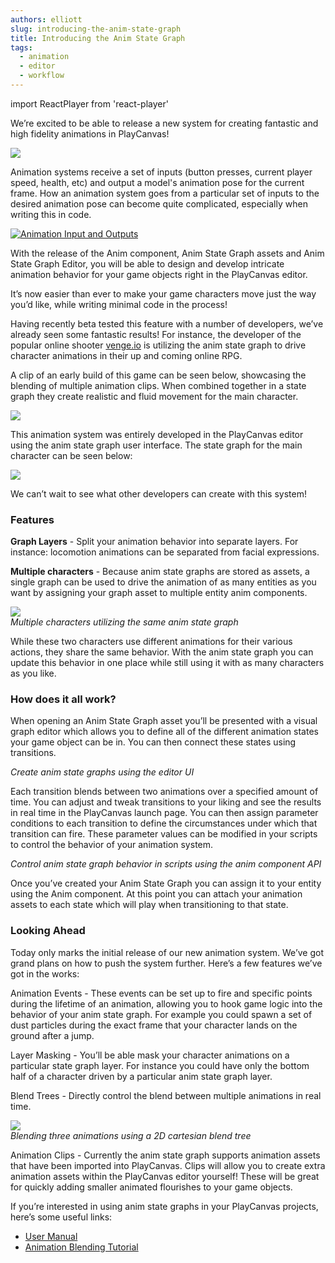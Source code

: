 ```yaml
---
authors: elliott
slug: introducing-the-anim-state-graph
title: Introducing the Anim State Graph
tags:
  - animation
  - editor
  - workflow
---
```


import ReactPlayer from 'react-player'

We’re excited to be able to release a new system for creating fantastic and high fidelity animations in PlayCanvas!

[![](/img/animation-and-graph-2.gif)](/img/animation-and-graph-2.gif)

<!-- truncate -->

Animation systems receive a set of inputs (button presses, current player speed, health, etc) and output a model's animation pose for the current frame. How an animation system goes from a particular set of inputs to the desired animation pose can become quite complicated, especially when writing this in code.

[![Animation Input and Outputs](/img/anim-inputs-and-outputs.png)](/img/anim-inputs-and-outputs.png)

With the release of the Anim component, Anim State Graph assets and Anim State Graph Editor, you will be able to design and develop intricate animation behavior for your game objects right in the PlayCanvas editor.

It’s now easier than ever to make your game characters move just the way you’d like, while writing minimal code in the process!

Having recently beta tested this feature with a number of developers, we’ve already seen some fantastic results! For instance, the developer of the popular online shooter [venge.io](https://venge.io/) is utilizing the anim state graph to drive character animations in their up and coming online RPG.

A clip of an early build of this game can be seen below, showcasing the blending of multiple animation clips. When combined together in a state graph they create realistic and fluid movement for the main character.

![](/img/cem-prototype.gif)

This animation system was entirely developed in the PlayCanvas editor using the anim state graph user interface. The state graph for the main character can be seen below:

![](/img/anim-state-graph.png)

We can’t wait to see what other developers can create with this system!

### Features

**Graph Layers** - Split your animation behavior into separate layers. For instance: locomotion animations can be separated from facial expressions.

**Multiple characters** - Because anim state graphs are stored as assets, a single graph can be used to drive the animation of as many entities as you want by assigning your graph asset to multiple entity anim components.

![](/img/anim-state-graph-shared.gif)  
_Multiple characters utilizing the same anim state graph_

While these two characters use different animations for their various actions, they share the same behavior. With the anim state graph you can update this behavior in one place while still using it with as many characters as you like.

### How does it all work?

When opening an Anim State Graph asset you’ll be presented with a visual graph editor which allows you to define all of the different animation states your game object can be in. You can then connect these states using transitions.

<ReactPlayer width="100%" height="auto" playing controls src="/img/anim-create-state-graph.mp4" />

_Create anim state graphs using the editor UI_

Each transition blends between two animations over a specified amount of time. You can adjust and tweak transitions to your liking and see the results in real time in the PlayCanvas launch page. You can then assign parameter conditions to each transition to define the circumstances under which that transition can fire. These parameter values can be modified in your scripts to control the behavior of your animation system.

<ReactPlayer width="100%" height="auto" playing controls src="/img/anim-script-trigger.mp4" />

_Control anim state graph behavior in scripts using the anim component API_

Once you’ve created your Anim State Graph you can assign it to your entity using the Anim component. At this point you can attach your animation assets to each state which will play when transitioning to that state.

### Looking Ahead

Today only marks the initial release of our new animation system. We’ve got grand plans on how to push the system further. Here’s a few features we’ve got in the works:

Animation Events - These events can be set up to fire and specific points during the lifetime of an animation, allowing you to hook game logic into the behavior of your anim state graph. For example you could spawn a set of dust particles during the exact frame that your character lands on the ground after a jump.

Layer Masking - You’ll be able mask your character animations on a particular state graph layer. For instance you could have only the bottom half of a character driven by a particular anim state graph layer.

Blend Trees - Directly control the blend between multiple animations in real time.

![](/img/anim-blend-trees.gif)  
_Blending three animations using a 2D cartesian blend tree_

Animation Clips - Currently the anim state graph supports animation assets that have been imported into PlayCanvas. Clips will allow you to create extra animation assets within the PlayCanvas editor yourself! These will be great for quickly adding smaller animated flourishes to your game objects.

If you’re interested in using anim state graphs in your PlayCanvas projects, here’s some useful links:

- [User Manual](https://developer.playcanvas.com/user-manual/animation/)
- [Animation Blending Tutorial](https://developer.playcanvas.com/tutorials/anim-blending/)
